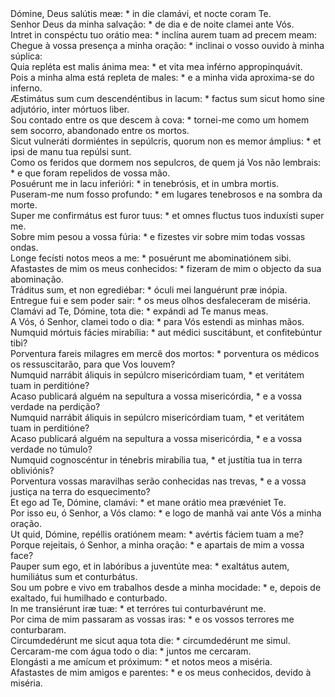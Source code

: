 <div class="dropcap text-justify">Dómine, Deus salútis meæ: * in die clamávi, et nocte coram Te.</div>
<div class="dropcap text-justify">Senhor Deus da minha salvação: * de dia e de noite clamei ante Vós.</div>
<div class="text-justify">Intret in conspéctu tuo orátio mea: * inclína aurem tuam ad precem meam:</div>
<div class="text-justify">Chegue à vossa presença a minha oração: * inclinai o vosso ouvido à minha súplica:</div>
<div class="text-justify">Quia repléta est malis ánima mea: * et vita mea inférno appropinquávit.</div>
<div class="text-justify">Pois a minha alma está repleta de males: * e a minha vida aproxima-se do inferno.</div>
<div class="text-justify">Æstimátus sum cum descendéntibus in lacum: * factus sum sicut homo sine adjutório, inter mórtuos liber.</div>
<div class="text-justify">Sou contado entre os que descem à cova: * tornei-me como um homem sem socorro, abandonado entre os mortos.</div>
<div class="text-justify">Sicut vulneráti dormiéntes in sepúlcris, quorum non es memor ámplius: * et ipsi de manu tua repúlsi sunt.</div>
<div class="text-justify">Como os feridos que dormem nos sepulcros, de quem já Vos não lembrais: * e que foram repelidos de vossa mão.</div>
<div class="text-justify">Posuérunt me in lacu inferióri: * in tenebrósis, et in umbra mortis.</div>
<div class="text-justify">Puseram-me num fosso profundo: * em lugares tenebrosos e na sombra da morte.</div>
<div class="text-justify">Super me confirmátus est furor tuus: * et omnes fluctus tuos induxísti super me.</div>
<div class="text-justify">Sobre mim pesou a vossa fúria: * e fizestes vir sobre mim todas vossas ondas.</div>
<div class="text-justify">Longe fecísti notos meos a me: * posuérunt me abominatiónem sibi.</div>
<div class="text-justify">Afastastes de mim os meus conhecidos: * fizeram de mim o objecto da sua abominação.</div>
<div class="text-justify">Tráditus sum, et non egrediébar: * óculi mei languérunt præ inópia.</div>
<div class="text-justify">Entregue fui e sem poder sair: * os meus olhos desfaleceram de miséria.</div>
<div class="text-justify">Clamávi ad Te, Dómine, tota die: * expándi ad Te manus meas.</div>
<div class="text-justify">A Vós, ó Senhor, clamei todo o dia: * para Vós estendi as minhas mãos.</div>
<div class="text-justify">Numquid mórtuis fácies mirabília: * aut médici suscitábunt, et confitebúntur tibi?</div>
<div class="text-justify">Porventura fareis milagres em mercê dos mortos: * porventura os médicos os ressuscitarão, para que Vos louvem?</div>
<div class="text-justify">Numquid narrábit áliquis in sepúlcro misericórdiam tuam, * et veritátem tuam in perditióne?</div>
<div class="text-justify">Acaso publicará alguém na sepultura a vossa misericórdia, * e a vossa verdade na perdição?</div>
<div class="text-justify">Numquid narrábit áliquis in sepúlcro misericórdiam tuam, * et veritátem tuam in perditióne?</div>
<div class="text-justify">Acaso publicará alguém na sepultura a vossa misericórdia, * e a vossa verdade no túmulo?</div>
<div class="text-justify">Numquid cognoscéntur in ténebris mirabília tua, * et justítia tua in terra obliviónis?</div>
<div class="text-justify">Porventura vossas maravilhas serão conhecidas nas trevas, * e a vossa justiça na terra do esquecimento?</div>
<div class="text-justify">Et ego ad Te, Dómine, clamávi: * et mane orátio mea prævéniet Te.</div>
<div class="text-justify">Por isso eu, ó Senhor, a Vós clamo: * e logo de manhã vai ante Vós a minha oração.</div>
<div class="text-justify">Ut quid, Dómine, repéllis oratiónem meam: * avértis fáciem tuam a me?</div>
<div class="text-justify">Porque rejeitais, ó Senhor, a minha oração: * e apartais de mim a vossa face?</div>
<div class="text-justify">Pauper sum ego, et in labóribus a juventúte mea: * exaltátus autem, humiliátus sum et conturbátus.</div>
<div class="text-justify">Sou um pobre e vivo em trabalhos desde a minha mocidade: * e, depois de exaltado, fui humilhado e conturbado.</div>
<div class="text-justify">In me transiérunt iræ tuæ: * et terróres tui conturbavérunt me.</div>
<div class="text-justify">Por cima de mim passaram as vossas iras: * e os vossos terrores me conturbaram.</div>
<div class="text-justify">Circumdedérunt me sicut aqua tota die: * circumdedérunt me simul.</div>
<div class="text-justify">Cercaram-me com água todo o dia: * juntos me cercaram.</div>
<div class="text-justify">Elongásti a me amícum et próximum: * et notos meos a miséria.</div>
<div class="text-justify">Afastastes de mim amigos e parentes: * e os meus conhecidos, devido à miséria.</div>
